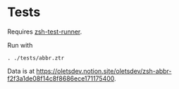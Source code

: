 # Tests

Requires [zsh-test-runner](https://github.com/olets/zsh-test-runner).

Run with

```shell
. ./tests/abbr.ztr
```

Data is at <https://oletsdev.notion.site/oletsdev/zsh-abbr-f2f3a1de08f14c8f8686ece171175400>.